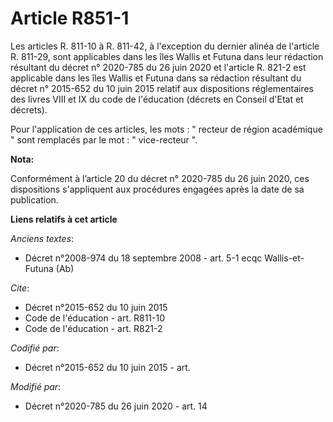 # Article R851-1

Les articles  R. 811-10 à R. 811-42, à l'exception du dernier alinéa de l'article R. 811-29, sont applicables dans les îles
Wallis et Futuna dans leur rédaction résultant du décret n° 2020-785 du 26 juin 2020 et l'article R. 821-2 est applicable
dans les îles Wallis et Futuna dans sa rédaction résultant du décret n° 2015-652 du 10 juin 2015 relatif aux dispositions
réglementaires des livres VIII et IX du code de l'éducation (décrets en Conseil d'Etat et décrets).

Pour l'application de ces articles, les mots : " recteur de région académique " sont remplacés par le mot : " vice-recteur ".

**Nota:**

Conformément à l’article 20 du décret n° 2020-785 du 26 juin 2020, ces dispositions s'appliquent aux procédures engagées
après la date de sa publication.

**Liens relatifs à cet article**

_Anciens textes_:

  - Décret n°2008-974 du 18 septembre 2008 - art. 5-1 ecqc Wallis-et-Futuna (Ab)

_Cite_:

  - Décret n°2015-652 du 10 juin 2015
  - Code de l'éducation - art. R811-10
  - Code de l'éducation - art. R821-2

_Codifié par_:

  - Décret n°2015-652 du 10 juin 2015 - art.

_Modifié par_:

  - Décret n°2020-785 du 26 juin 2020 - art. 14
